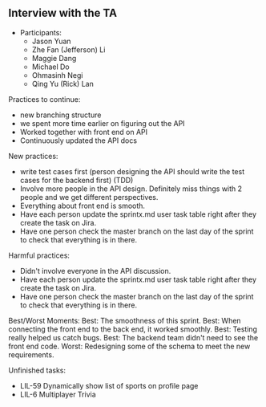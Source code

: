 ## Interview with the TA

- Participants:
  - Jason Yuan
  - Zhe Fan (Jefferson) Li
  - Maggie Dang
  - Michael Do
  - Ohmasinh Negi
  - Qing Yu (Rick) Lan

Practices to continue:

- new branching structure
- we spent more time earlier on figuring out the API
- Worked together with front end on API
- Continuously updated the API docs

New practices:

- write test cases first (person designing the API should write the test cases for the backend first) (TDD)
- Involve more people in the API design. Definitely miss things with 2 people and we get different perspectives.
- Everything about front end is smooth.
- Have each person update the sprintx.md user task table right after they create the task on Jira.
- Have one person check the master branch on the last day of the sprint to check that everything is in there.

Harmful practices:

- Didn't involve everyone in the API discussion.
- Have each person update the sprintx.md user task table right after they create the task on Jira.
- Have one person check the master branch on the last day of the sprint to check that everything is in there.

Best/Worst Moments:
Best: The smoothness of this sprint.
Best: When connecting the front end to the back end, it worked smoothly.
Best: Testing really helped us catch bugs.
Best: The backend team didn't need to see the front end code.
Worst: Redesigning some of the schema to meet the new requirements.

Unfinished tasks:

- LIL-59 Dynamically show list of sports on profile page
- LIL-6 Multiplayer Trivia

